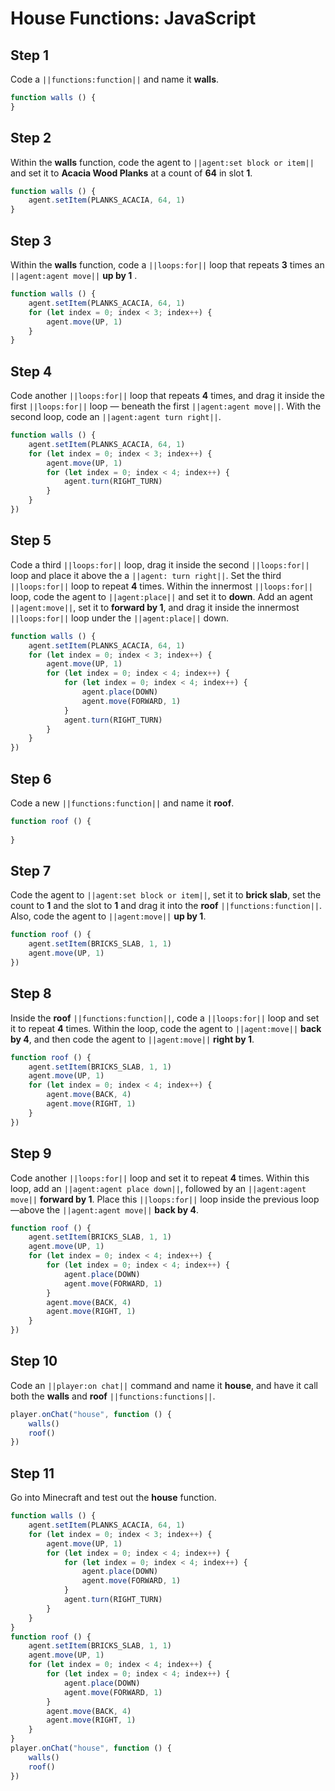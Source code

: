 # House Functions: JavaScript

## Step 1
Code a ``||functions:function||`` and name it **walls**. 

```javascript
function walls () {
}
```

## Step 2
Within the **walls** function, code the agent to ``||agent:set block or item||`` and set it to **Acacia Wood Planks** at a count of **64** in slot **1**.

```javascript
function walls () {
    agent.setItem(PLANKS_ACACIA, 64, 1)
}
```

## Step 3
Within the **walls** function, code a ``||loops:for||`` loop that repeats **3** times an ``||agent:agent move||`` **up by 1** .

```javascript
function walls () {
    agent.setItem(PLANKS_ACACIA, 64, 1)
    for (let index = 0; index < 3; index++) {
        agent.move(UP, 1)
    }
}
```

## Step 4
Code another ``||loops:for||`` loop that repeats **4** times, and drag it inside the first ``||loops:for||`` loop — beneath the first ``||agent:agent move||``. With the second loop, code an ``||agent:agent turn right||``.

```javascript
function walls () {
    agent.setItem(PLANKS_ACACIA, 64, 1) 
    for (let index = 0; index < 3; index++) { 
        agent.move(UP, 1) 
        for (let index = 0; index < 4; index++) { 
            agent.turn(RIGHT_TURN) 
        } 
    } 
}) 
```

## Step 5
Code a third ``||loops:for||`` loop, drag it inside the second ``||loops:for||`` loop and place it above the a ``||agent: turn right||``. Set the third ``||loops:for||`` loop to repeat **4** times. Within the innermost ``||loops:for||`` loop, code the agent to ``||agent:place||`` and set it to **down**. Add an agent ``||agent:move||``, set it to **forward by 1**, and drag it inside the innermost ``||loops:for||`` loop under the ``||agent:place||`` down.

```javascript
function walls () {
    agent.setItem(PLANKS_ACACIA, 64, 1) 
    for (let index = 0; index < 3; index++) { 
        agent.move(UP, 1) 
        for (let index = 0; index < 4; index++) { 
            for (let index = 0; index < 4; index++) { 
                agent.place(DOWN) 
                agent.move(FORWARD, 1) 
            } 
            agent.turn(RIGHT_TURN) 
        } 
    } 
}) 
```

## Step 6
Code a new ``||functions:function||`` and name it **roof**.   

```javascript
function roof () {
	
}
```

## Step 7
Code the agent to ``||agent:set block or item||``, set it to **brick slab**, set the count to **1** and the slot to **1** and drag it into the **roof** ``||functions:function||``. Also, code the agent to ``||agent:move||`` **up by 1**.

```javascript
function roof () {
    agent.setItem(BRICKS_SLAB, 1, 1) 
    agent.move(UP, 1) 
}) 
```

## Step 8
Inside the **roof** ``||functions:function||``, code a ``||loops:for||`` loop and set it to repeat **4** times. Within the loop, code the agent to ``||agent:move||`` **back by 4**, and then code the agent to ``||agent:move||``  **right by 1**.
	
```javascript
function roof () {
    agent.setItem(BRICKS_SLAB, 1, 1) 
    agent.move(UP, 1) 
    for (let index = 0; index < 4; index++) { 
        agent.move(BACK, 4) 
        agent.move(RIGHT, 1) 
    } 
}) 
```

## Step 9
Code another ``||loops:for||`` loop and set it to repeat **4** times. Within this loop, add an ``||agent:agent place down||``, followed by an ``||agent:agent move||`` **forward by 1**. Place this ``||loops:for||`` loop inside the previous loop—above the ``||agent:agent move||`` **back by 4**.

```javascript
function roof () {
    agent.setItem(BRICKS_SLAB, 1, 1) 
    agent.move(UP, 1) 
    for (let index = 0; index < 4; index++) { 
        for (let index = 0; index < 4; index++) { 
            agent.place(DOWN) 
            agent.move(FORWARD, 1) 
        } 
        agent.move(BACK, 4) 
        agent.move(RIGHT, 1) 
    } 
}) 
```

## Step 10
Code an ``||player:on chat||`` command and name it **house**, and have it call both the **walls** and **roof** ``||functions:functions||``.

```javascript
player.onChat("house", function () {
    walls()
    roof()
})
```


## Step 11
Go into Minecraft and test out the **house** function.

```javascript
function walls () {
    agent.setItem(PLANKS_ACACIA, 64, 1)
    for (let index = 0; index < 3; index++) {
        agent.move(UP, 1)
        for (let index = 0; index < 4; index++) {
            for (let index = 0; index < 4; index++) {
                agent.place(DOWN)
                agent.move(FORWARD, 1)
            }
            agent.turn(RIGHT_TURN)
        }
    }
}
function roof () {
    agent.setItem(BRICKS_SLAB, 1, 1)
    agent.move(UP, 1)
    for (let index = 0; index < 4; index++) {
        for (let index = 0; index < 4; index++) {
            agent.place(DOWN)
            agent.move(FORWARD, 1)
        }
        agent.move(BACK, 4)
        agent.move(RIGHT, 1)
    }
}
player.onChat("house", function () {
    walls()
    roof()
})
```

